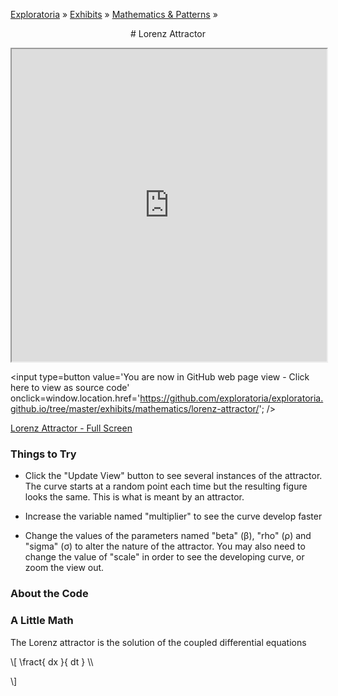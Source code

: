 [Exploratoria]( http://exploratoria.github.io ) &raquo; [Exhibits]( http://exploratoria.github.io/exhibits/ ) &raquo;
[Mathematics & Patterns]( http://exploratoria.github.io/exhibits/mathematics/ ) &raquo;

<center>
# Lorenz Attractor
</center>

<span style=display:none>_View as a web page to see the content of this iframe_</span>
<iframe src=http://exploratoria.github.io/lib/code-edit-view/code-edit-view.html#http://exploratoria.github.io/exhibits/mathematics/lorenz-attractor/lorenz-attractor.html width=100% height=500px></iframe>

<span style=display:none; >[You are now in GitHub source code view - Click here to view as a web page] (http://exploratoria.github.io/exhibits/mathematics/lorenz-attractor/index.html 'View file as a web page') </span>
<input type=button value='You are now in GitHub web page view - Click here to view as source code' onclick=window.location.href='https://github.com/exploratoria/exploratoria.github.io/tree/master/exhibits/mathematics/lorenz-attractor/'; />

[Lorenz Attractor - Full Screen](http://exploratoria.github.io/exhibits/mathematics/lorenz-attractor/lorenz-attractor.html)


### Things to Try

* Click the "Update View" button to see several instances of the attractor. The curve starts at a random point each time but the resulting figure looks the same. This is what is meant by an attractor.

* Increase the variable named "multiplier" to see the curve develop faster

* Change the values of the parameters named "beta" (&beta;), "rho" (&rho;) and "sigma" (&sigma;) to alter the nature of the attractor. You may also need to change the value of "scale" in order to see the developing curve, or zoom the view out.
 
### About the Code


### A Little Math

The Lorenz attractor is the solution of the coupled differential equations

\\[ \fract{ dx }{ dt } \\\\


\\]
